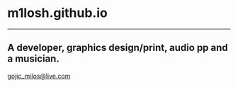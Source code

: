 # m1losh.github.io
---
A developer, graphics design/print, audio pp and a musician.
---
gojic_milos@live.com
